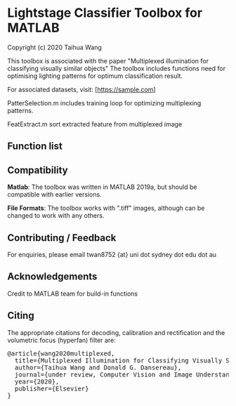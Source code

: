 # Lightstage Classifier Toolbox for MATLAB

Copyright (c) 2020 Taihua Wang

This toolbox is associated with the paper "Multiplexed illumination for classifying visually similar objects"
The toolbox includes functions need for optimising lighting patterns for optimum classification result. 

For associated datasets, visit: [https://sample.com]

PatterSelection.m includes training loop for optimizing multiplexing patterns.

FeatExtract.m sort extracted feature from multiplexed image

## Function list


## Compatibility

**Matlab**: The toolbox was written in MATLAB 2019a, but should be compatible with earlier versions.

**File Formats**: The toolbox works with ".tiff" images, although can be changed to work with any others.

## Contributing / Feedback
For enquiries, please email twan8752 {at} uni dot sydney dot edu dot au

## Acknowledgements
Credit to MATLAB team for build-in functions

## Citing
The appropriate citations for decoding, calibration and rectification and the volumetric focus (hyperfan) filter are:

<pre>@article{wang2020multiplexed,
  title={Multiplexed Illumination for Classifying Visually Similar Objects},
  author={Taihua Wang and Donald G. Dansereau},
  journal={under review, Computer Vision and Image Understanding ({CVIU})},
  year={2020},
  publisher={Elsevier}
}</pre>


